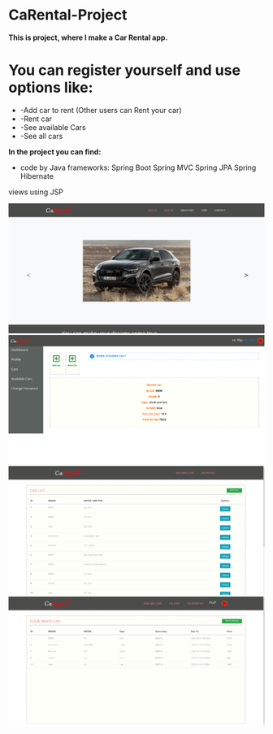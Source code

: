 # CaRental-Project

**This is project, where I make a Car Rental app.**
# You can register yourself and use options like:
* -Add car to rent (Other users can Rent your car)
* -Rent car
* -See available Cars
* -See all cars 

**In the project you can find:**

* code by Java
frameworks:
Spring Boot
Spring MVC
Spring JPA
Spring Hibernate

views using JSP

![view App](/images/home.png)
![view App](/images/appDashboard.png)
![view App](/images/carList.png)
![view App](/images/Profile.png)
